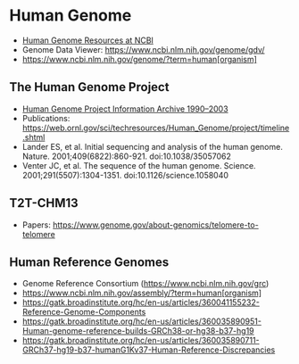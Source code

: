# Human Genome

- [Human Genome Resources at NCBI](https://www.ncbi.nlm.nih.gov/projects/genome/guide/human/index.shtml)
- Genome Data Viewer: https://www.ncbi.nlm.nih.gov/genome/gdv/
- https://www.ncbi.nlm.nih.gov/genome/?term=human[organism]

## The Human Genome Project

- [Human Genome Project Information Archive 1990–2003](https://web.ornl.gov/sci/techresources/Human_Genome/)
- Publications: https://web.ornl.gov/sci/techresources/Human_Genome/project/timeline.shtml
- Lander ES, et al. Initial sequencing and analysis of the human genome. Nature. 2001;409(6822):860-921. doi:10.1038/35057062
- Venter JC, et al. The sequence of the human genome. Science. 2001;291(5507):1304-1351. doi:10.1126/science.1058040

## T2T-CHM13

- Papers: https://www.genome.gov/about-genomics/telomere-to-telomere

## Human Reference Genomes

- Genome Reference Consortium (https://www.ncbi.nlm.nih.gov/grc)
- https://www.ncbi.nlm.nih.gov/assembly/?term=human[organism]
- https://gatk.broadinstitute.org/hc/en-us/articles/360041155232-Reference-Genome-Components
- https://gatk.broadinstitute.org/hc/en-us/articles/360035890951-Human-genome-reference-builds-GRCh38-or-hg38-b37-hg19
- https://gatk.broadinstitute.org/hc/en-us/articles/360035890711-GRCh37-hg19-b37-humanG1Kv37-Human-Reference-Discrepancies

